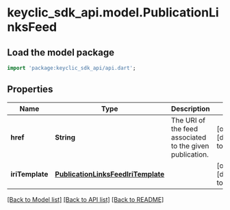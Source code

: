 # keyclic_sdk_api.model.PublicationLinksFeed

## Load the model package
```dart
import 'package:keyclic_sdk_api/api.dart';
```

## Properties
Name | Type | Description | Notes
------------ | ------------- | ------------- | -------------
**href** | **String** | The URI of the feed associated to the given publication. | [optional] [default to null]
**iriTemplate** | [**PublicationLinksFeedIriTemplate**](PublicationLinksFeedIriTemplate.md) |  | [optional] [default to null]

[[Back to Model list]](../README.md#documentation-for-models) [[Back to API list]](../README.md#documentation-for-api-endpoints) [[Back to README]](../README.md)


